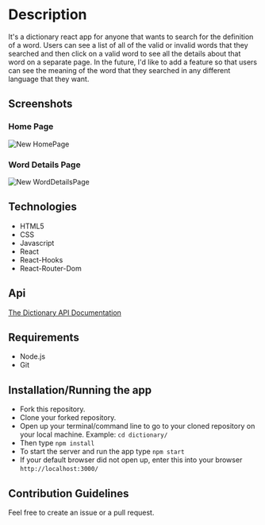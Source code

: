 # Description 
It's a dictionary react app for anyone that wants to search for the definition of a word. Users can see a list of all of the valid or invalid words that they searched and then click on a valid word to see all the details about that word on a separate page. In the future, I'd like to add a feature so that users can see the meaning of the word that they searched in any different language that they want.

## Screenshots
### Home Page
![New HomePage](https://user-images.githubusercontent.com/58488936/133321222-a9372d15-4773-4d7c-9aa7-30d54ae224e3.png)

### Word Details Page
![New WordDetailsPage](https://user-images.githubusercontent.com/58488936/133321228-b69629a2-9e59-45e2-93ff-2cce74b97f49.png)


## Technologies
- HTML5
- CSS
- Javascript
- React
- React-Hooks
- React-Router-Dom

## Api
[The Dictionary API Documentation](https://dictionaryapi.dev/)

## Requirements
- Node.js
- Git

## Installation/Running the app
- Fork this repository.
- Clone your forked repository.
- Open up your terminal/command line to go to your cloned repository on your local machine. Example: ```cd dictionary/```
- Then type ```npm install ```
- To start the server and run the app type ```npm start```
- If your default browser did not open up, enter this into your browser ```http://localhost:3000/```

## Contribution Guidelines
Feel free to create an issue or a pull request.
